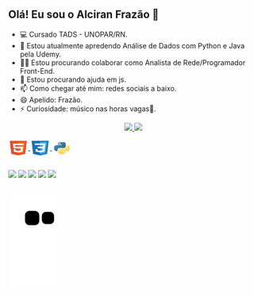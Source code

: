 ## Olá! Eu sou o Alciran Frazão 👋

- 💻 Cursado TADS - UNOPAR/RN.
- 🌱 Estou atualmente apredendo Análise de Dados com Python e Java pela Udemy.
- 💪🏼 Estou procurando colaborar como Analista de Rede/Programador Front-End.
- 🤔 Estou procurando ajuda em js.
- 📫 Como chegar até mim: redes sociais a baixo.
- 😄 Apelido: Frazão.
- ⚡ Curiosidade: músico nas horas vagas🎹.

<div align="center">
  <a href="https://github.com/alciran-job">
  <img height="180em" src="https://github-readme-stats.vercel.app/api?username=alciran-job&show_icons=true&theme=dark&include_all_commits=true&count_private=true"/>
  <img height="180em" src="https://github-readme-stats.vercel.app/api/top-langs/?username=rafaballerini&layout=compact&langs_count=7&theme=dark"/>
</div>

<div style="display: inline_block"><br>
  <img align="center" alt="Rafa-HTML" height="30" width="40" src="https://raw.githubusercontent.com/devicons/devicon/master/icons/html5/html5-original.svg">
  <img align="center" alt="Rafa-CSS" height="30" width="40" src="https://raw.githubusercontent.com/devicons/devicon/master/icons/css3/css3-original.svg">
  <img align="center" alt="Rafa-Python" height="30" width="40" src="https://raw.githubusercontent.com/devicons/devicon/master/icons/python/python-original.svg">
</div>  

  ##
 
<div> 
 <a href="https://www.facebook.com/alciranfrazaoficial/" target="_blank"><img src="https://img.shields.io/badge/Facebook-1877F2?style=for-the-badge&logo=facebook&logoColor=white" target="_blank"></a> 
 <a href="https://www.instagram.com/alciranfrazao" target="_blank"><img src="https://img.shields.io/badge/-Instagram-%23E4405F?style=for-the-badge&logo=instagram&logoColor=white" target="_blank"></a>
 <a href="https://wa.me/message/BYNFGUJQF5LKG1" target="_blank"><img src="https://img.shields.io/badge/WhatsApp-25D366?style=for-the-badge&logo=whatsapp&logoColor=white" target="_blank"></a>
 <a href = "mailto:alciran.job@gmail.com"><img src="https://img.shields.io/badge/Gmail-D14836?style=for-the-badge&logo=gmail&logoColor=white" target="_blank"></a>
 <a href="https://www.linkedin.com/in/alciranfrazao/" target="_blank"><img src="https://img.shields.io/badge/-LinkedIn-%230077B5?style=for-the-badge&logo=linkedin&logoColor=white" target="_blank"></a> 

</div>

  ##


   ![Snake animation](https://github.com/rafaballerini/rafaballerini/blob/output/github-contribution-grid-snake.svg)
